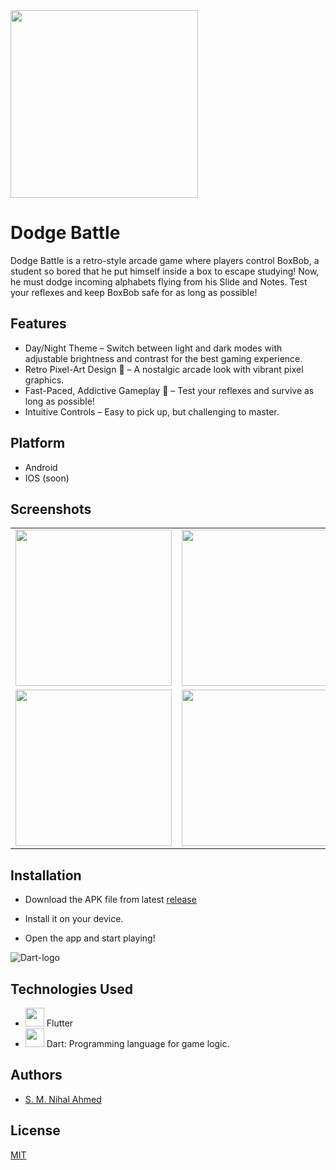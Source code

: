 <img src="https://github.com/user-attachments/assets/60ed4b50-8815-4eb6-aa1f-5b2e8fba2f3a" width="300">


# Dodge Battle

Dodge Battle is a retro-style arcade game where players control BoxBob, a student so bored that he put himself inside a box to escape studying! Now, he must dodge incoming alphabets flying from his Slide and Notes. Test your reflexes and keep BoxBob safe for as long as possible!

## Features
- Day/Night Theme – Switch between light and dark modes with adjustable brightness and contrast for the best gaming experience.
- Retro Pixel-Art Design 🎨 – A nostalgic arcade look with vibrant pixel graphics.
- Fast-Paced, Addictive Gameplay 🚀 – Test your reflexes and survive as long as possible!
- Intuitive Controls – Easy to pick up, but challenging to master.


## Platform
- Android
- IOS (soon)


## Screenshots

<table>
  <tr>
    <td><img src="https://github.com/user-attachments/assets/16ae0d58-ce4c-469f-b247-859fe79c54c9" width="250"></td>
    <td><img src="https://github.com/user-attachments/assets/c124e6b7-4b69-4f37-8bc2-08fd0e357f08" width="250"></td>
  </tr>
  <tr>
    <td><img src="https://github.com/user-attachments/assets/c0fa49cb-3a0d-4f12-99e4-7a5c146c00f0" width="250"></td>
    <td><img src="https://github.com/user-attachments/assets/e71d4773-3e69-406d-b882-009ad85feedb" width="250"></td>
  </tr>
</table>


## Installation

- Download the APK file from latest [release](https://github.com/nihal4/Dodge_Master/releases/tag/app)

- Install it on your device.

- Open the app and start playing!

![Dart-logo]()


## Technologies Used
- <img src="https://github.com/user-attachments/assets/a9bd2e4a-b2d6-43f2-8d0f-3edb6a27a2cc" width="30"> Flutter 
- <img src="https://github.com/user-attachments/assets/6c87fbc0-28cf-45b3-baef-6a5fe3a6ae27" width="30">  Dart: Programming language for game logic.

## Authors
- [S. M. Nihal Ahmed](https://github.com/nihal4)


## License

[MIT](https://choosealicense.com/licenses/mit/)


